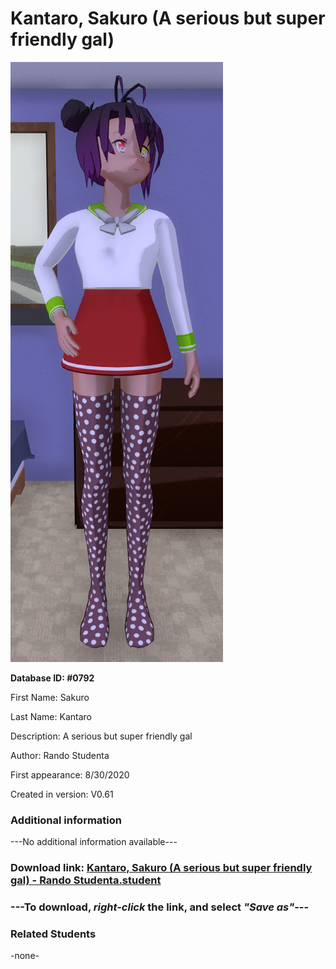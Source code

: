 # Kantaro, Sakuro (A serious but super friendly gal)

<img src="../../Files/Images/Kantaro, Sakuro (A serious but super friendly gal).png" title="Kantaro, Sakuro (A serious but super friendly gal) - Rando Studenta">

**Database ID: #0792**

First Name: Sakuro

Last Name: Kantaro

Description: A serious but super friendly gal

Author: Rando Studenta

First appearance: 8/30/2020

Created in version: V0.61

### Additional information

---No additional information available---

### Download link: <a href="https://raw.githubusercontent.com/Arbiter1223/Daigaku-Gurashi-Custom-Students/master/Files/Student%20Files/Kantaro%2C%20Sakuro%20(A%20serious%20but%20super%20friendly%20gal)%20-%20Rando%20Studenta.student">Kantaro, Sakuro (A serious but super friendly gal) - Rando Studenta.student</a>

### ---**To download, _right-click_ the link, and select _"Save as"_**---

### Related Students

-none-
